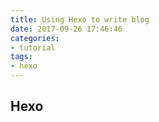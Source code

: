 ```yaml
---
title: Using Hexo to write blog
date: 2017-09-26 17:46:46
categories:
- tutorial
tags:
- hexo
---
```


## Hexo 


